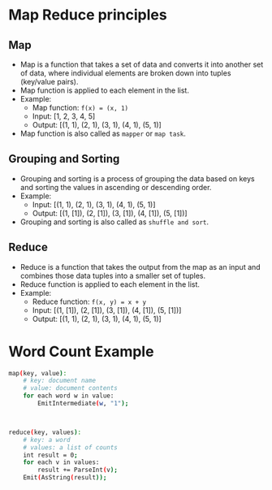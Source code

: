 # Map Reduce principles
## Map
- Map is a function that takes a set of data and converts it into another set of data, where individual elements are broken down into tuples (key/value pairs).
- Map function is applied to each element in the list.
- Example: 
    - Map function: `f(x) = (x, 1)`
    - Input: [1, 2, 3, 4, 5]
    - Output: [(1, 1), (2, 1), (3, 1), (4, 1), (5, 1)]
- Map function is also called as `mapper` or `map task`.
  
## Grouping and Sorting
- Grouping and sorting is a process of grouping the data based on keys and sorting the values in ascending or descending order.
- Example:
    - Input: [(1, 1), (2, 1), (3, 1), (4, 1), (5, 1)]
    - Output: [(1, [1]), (2, [1]), (3, [1]), (4, [1]), (5, [1])]
- Grouping and sorting is also called as `shuffle and sort`.

## Reduce
- Reduce is a function that takes the output from the map as an input and combines those data tuples into a smaller set of tuples.
- Reduce function is applied to each element in the list.
- Example:
    - Reduce function: `f(x, y) = x + y`
    - Input: [(1, [1]), (2, [1]), (3, [1]), (4, [1]), (5, [1])]
    - Output: [(1, 1), (2, 1), (3, 1), (4, 1), (5, 1)]

# Word Count Example

```bash
map(key, value):
    # key: document name
    # value: document contents
    for each word w in value:
        EmitIntermediate(w, "1");



reduce(key, values):
    # key: a word
    # values: a list of counts
    int result = 0;
    for each v in values:
        result += ParseInt(v);
    Emit(AsString(result));
```
